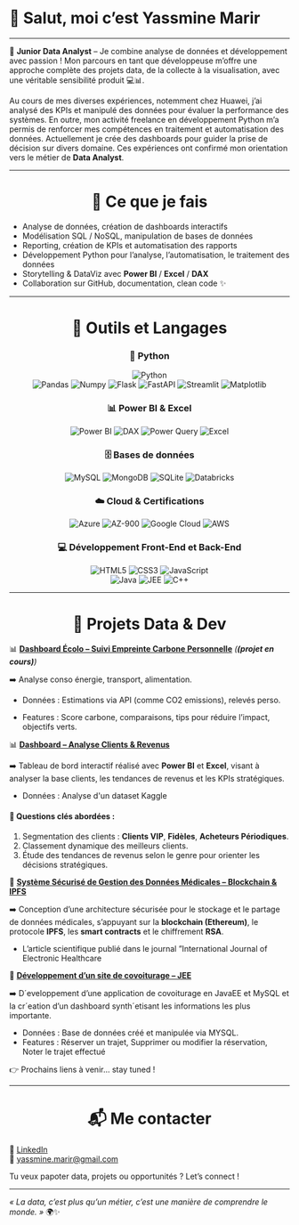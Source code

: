 # 👋 Salut, moi c’est Yassmine Marir


---
🎯 **Junior Data Analyst** – Je combine analyse de données et développement avec passion ! Mon parcours en tant que développeuse m’offre une approche complète des projets data, de la collecte à la visualisation, avec une véritable sensibilité produit 💻📊.

Au cours de mes diverses expériences, notemment chez Huawei, j’ai analysé des KPIs et manipulé des données pour évaluer la performance des systèmes. En outre, mon activité freelance en développement Python m’a permis de renforcer mes compétences en traitement et automatisation des données. Actuellement je crée des dashboards pour guider la prise de décision sur divers domaine. Ces expériences ont confirmé mon orientation vers le métier de **Data Analyst**.

---

<h1 align="center"> 🚀 Ce que je fais</h1>

- Analyse de données, création de dashboards interactifs
- Modélisation SQL / NoSQL, manipulation de bases de données
- Reporting, création de KPIs et automatisation des rapports  
- Développement Python pour l’analyse, l’automatisation, le traitement des données
- Storytelling & DataViz avec **Power BI** / **Excel** / **DAX**
- Collaboration sur GitHub, documentation, clean code ✨

---
<div align="center">
<h1>🧰 Outils et Langages</h1>

### 🐍 **Python**  
![Python](https://img.shields.io/badge/Python-3776AB?style=flat&logo=python&logoColor=white)  
![Pandas](https://img.shields.io/badge/Pandas-150458?style=flat&logo=pandas&logoColor=white)  ![Numpy](https://img.shields.io/badge/Numpy-013243?style=flat&logo=numpy&logoColor=white)  ![Flask](https://img.shields.io/badge/Flask-000000?style=flat&logo=flask&logoColor=white)  ![FastAPI](https://img.shields.io/badge/FastAPI-009688?style=flat&logo=fastapi&logoColor=white) ![Streamlit](https://img.shields.io/badge/Streamlit-FF4B4B?style=flat&logo=streamlit&logoColor=white) ![Matplotlib](https://img.shields.io/badge/Matplotlib-ffffff?style=flat&logo=matplotlib&logoColor=blue)

### 📊 **Power BI & Excel**  
![Power BI](https://img.shields.io/badge/PowerBI-F2C811?style=flat&logo=powerbi&logoColor=black)  ![DAX](https://img.shields.io/badge/DAX-512BD4?style=flat&logo=Microsoft&logoColor=white)  ![Power Query](https://img.shields.io/badge/PowerQuery-00B5E2?style=flat&logo=microsoft&logoColor=white)  ![Excel](https://img.shields.io/badge/Excel-217346?style=flat&logo=microsoft-excel&logoColor=white)  

### 🗄️ **Bases de données**  
![MySQL](https://img.shields.io/badge/MySQL-4479A1?style=flat&logo=mysql&logoColor=white)  ![MongoDB](https://img.shields.io/badge/MongoDB-47A248?style=flat&logo=mongodb&logoColor=white)  ![SQLite](https://img.shields.io/badge/SQLite-003B57?style=flat&logo=sqlite&logoColor=white)  ![Databricks](https://img.shields.io/badge/Databricks-FF420E?style=flat&logo=databricks&logoColor=white)  

### ☁️ **Cloud & Certifications**  
![Azure](https://img.shields.io/badge/Azure-0078D4?style=flat&logo=microsoft-azure&logoColor=white) 
![AZ-900](https://img.shields.io/badge/Certified_AZ--900-0089D6?style=flat&logo=microsoft&logoColor=white)
![Google Cloud](https://img.shields.io/badge/Google_Cloud-4285F4?style=flat&logo=google-cloud&logoColor=white) 
![AWS](https://img.shields.io/badge/AWS-232F3E?style=flat&logo=amazon-aws&logoColor=white)

### 💻 **Développement Front-End et Back-End**  
![HTML5](https://img.shields.io/badge/HTML5-E34F26?style=flat&logo=html5&logoColor=white)  ![CSS3](https://img.shields.io/badge/CSS3-1572B6?style=flat&logo=css3&logoColor=white)  ![JavaScript](https://img.shields.io/badge/JavaScript-F7DF1E?style=flat&logo=javascript&logoColor=black)  
![Java](https://img.shields.io/badge/Java-007396?style=flat&logo=java&logoColor=white)  ![JEE](https://img.shields.io/badge/JEE-007396?style=flat&logo=java&logoColor=white)  ![C++](https://img.shields.io/badge/C%2B%2B-00599C?style=flat&logo=cplusplus&logoColor=white)  

</div>

---

 <h1 align="center">🌟 Projets Data & Dev </h1>
 
 📊 [**Dashboard Écolo – Suivi Empreinte Carbone Personnelle**](https://github.com/YassmineMarir/Dashboard-Suivi-Empreinte-Carbone) *(**(projet en cours)**)*
  
➡️ Analyse conso énergie, transport, alimentation.

- Données : Estimations via API (comme CO2 emissions), relevés perso.

- Features : Score carbone, comparaisons, tips pour réduire l’impact, objectifs verts.

 📊 [**Dashboard – Analyse Clients & Revenus**](https://github.com/YassmineMarir/Dashboard-customers-performance-analysis)

➡️ Tableau de bord interactif réalisé avec **Power BI** et **Excel**, visant à analyser la base clients, les tendances de revenus et les KPIs stratégiques.
- Données : Analyse d'un dataset Kaggle
#### 🎯 Questions clés abordées :  
1. Segmentation des clients : **Clients VIP**, **Fidèles**, **Acheteurs Périodiques**. 
2. Classement dynamique des meilleurs clients.  
3. Étude des tendances de revenus selon le genre pour orienter les décisions stratégiques.

 🔐 [**Système Sécurisé de Gestion des Données Médicales – Blockchain & IPFS**](https://www.inderscienceonline.com/doi/abs/10.1504/IJEH.2022.122134)

➡️ Conception d’une architecture sécurisée pour le stockage et le partage de données médicales, s’appuyant sur la **blockchain (Ethereum)**, le protocole **IPFS**, les **smart contracts** et le chiffrement **RSA**.  
- L’article scientifique publié dans le journal ”International Journal of Electronic Healthcare

 🚗 [**Développement d’un site de covoiturage – JEE**](https://github.com/YassmineMarir/Site-Covoiturage) 

➡️ D´eveloppement d’une application de covoiturage en JavaEE et MySQL et la cr´eation d’un dashboard synth´etisant les
informations les plus importante.
- Données : Base de données créé et manipulée via MYSQL.
- Features : Réserver un trajet, Supprimer ou modifier la réservation, Noter le trajet effectué

👉 Prochains liens à venir… stay tuned !

---


<h1 align="center">📬 Me contacter</h1>

🔗 [LinkedIn](https://www.linkedin.com/in/yassmine-marir-5a0762259/)  
📧 [yassmine.marir@gmail.com](mailto:yassmine.marir@gmail.com)

Tu veux papoter data, projets ou opportunités ? Let’s connect !

---

*« La data, c’est plus qu’un métier, c’est une manière de comprendre le monde. »* 🌍✨
